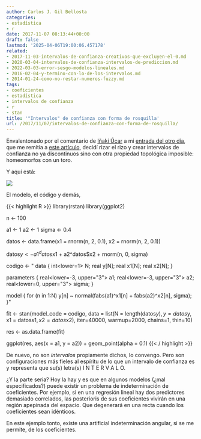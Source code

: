 ```yaml
---
author: Carlos J. Gil Bellosta
categories:
- estadística
- r
date: 2017-11-07 08:13:44+00:00
draft: false
lastmod: '2025-04-06T19:00:06.457178'
related:
- 2017-11-03-intervalos-de-confianza-creativos-que-excluyen-el-0.md
- 2020-03-04-intervalos-de-confianza-intervalos-de-prediccion.md
- 2022-03-03-error-sesgo-modelos-lineales.md
- 2016-02-04-y-termino-con-lo-de-los-intervalos.md
- 2014-01-24-como-no-restar-numeros-fuzzy.md
tags:
- coeficientes
- estadística
- intervalos de confianza
- r
- stan
title: '"Intervalos" de confianza con forma de rosquilla'
url: /2017/11/07/intervalos-de-confianza-con-forma-de-rosquilla/
---
```


Envalentonado por el comentario de [Iñaki Úcar](https://twitter.com/Enchufa2) a mi [entrada del otro día](https://datanalytics.com/2017/11/03/intervalos-de-confianza-creativos-que-excluyen-el-0/), que me remitía a [este artículo](https://www.sciencedirect.com/science/article/pii/0378475490900117), decidí rizar el rizo y crear intervalos de confianza no ya discontinuos sino con otra propiedad topológica imposible: homeomorfos con un toro.

Y aquí está:

![](/wp-uploads/2017/11/intervalo_confianza_toro.png#center)

El modelo, el código y demás,

{{< highlight R >}}
library(rstan)
library(ggplot2)

n <- 100

a1 <- 1
a2 <- 1
sigma <- 0.4

datos <- data.frame(x1 = rnorm(n, 2, 0.1),
                    x2 = rnorm(n, 2, 0.1))

datos$y <- a1^datos$x1 + a2^datos$x2 + rnorm(n, 0, sigma)

codigo <- "
data {
  int<lower=1> N;
  real y[N];
  real x1[N];
  real x2[N];
}

parameters {
  real<lower=-3, upper="3"> a1;
  real<lower=-3, upper="3"> a2;
  real<lower=0, upper="3"> sigma;
}

model {
  for (n in 1:N)
    y[n] ~ normal(fabs(a1)^x1[n] +
      fabs(a2)^x2[n], sigma);
}"

fit <- stan(model_code = codigo,
    data = list(N = length(datos$y), y = datos$y,
                x1 = datos$x1, x2 = datos$x2),
    iter=40000, warmup=2000,
    chains=1, thin=10)

res <- as.data.frame(fit)

ggplot(res, aes(x = a1, y = a2)) + geom_point(alpha = 0.1)
{{< / highlight >}}

De nuevo, no son _intervalos_ propiamente dichos, lo convengo. Pero son configuraciones más fieles al espíritu de lo que un intervalo de confianza es y representa que su(s) letra(s) I N T E R V A L O.

¿Y la parte seria? Hoy la hay y es que en algunos modelos (¿mal especificados?) puede existir un problema de indeterminación de coeficientes. Por ejemplo, si en una regresión lineal hay dos predictores demasiado correlados, las posterioris de sus coeficientes vivirán en una región apepinada del espacio. Que degenerará en una recta cuando los coeficientes sean idénticos.

En este ejemplo tonto, existe una artificial indeterminación angular, si se me permite, de los coeficientes.